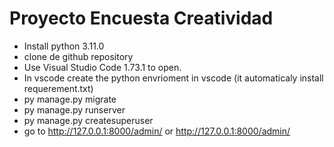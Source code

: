 # Proyecto Encuesta Creatividad
- Install python 3.11.0
- clone de github repository 
- Use Visual Studio Code 1.73.1 to open.
- In vscode create the python envrioment in vscode (it automaticaly install requerement.txt)
- py manage.py migrate 
- py manage.py runserver
- py manage.py createsuperuser
- go to http://127.0.0.1:8000/admin/ or http://127.0.0.1:8000/admin/
